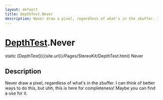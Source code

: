 ```yaml
---
layout: default
title: DepthTest.Never
description: Never draw a pixel, regardless of what's in the zbuffer. I can think of better ways to do this, but uhh, this is here for completeness! Maybe you can find a use for it.
---
```

# [DepthTest]({{site.url}}/Pages/StereoKit/DepthTest.html).Never

<div class='signature' markdown='1'>
static [DepthTest]({{site.url}}/Pages/StereoKit/DepthTest.html) Never
</div>

## Description
Never draw a pixel, regardless of what's in the zbuffer.
I can think of better ways to do this, but uhh, this is here for
completeness! Maybe you can find a use for it.

